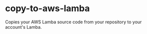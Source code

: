 # copy-to-aws-lamba
Copies your AWS Lamba source code from your repository to your account's Lamba.
